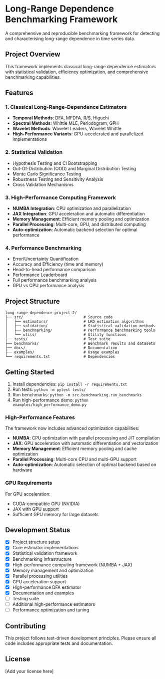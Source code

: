 # Long-Range Dependence Benchmarking Framework

A comprehensive and reproducible benchmarking framework for detecting and characterising long-range dependence in time series data.

## Project Overview

This framework implements classical long-range dependence estimators with statistical validation, efficiency optimization, and comprehensive benchmarking capabilities.

## Features

### 1. Classical Long-Range-Dependence Estimators
- **Temporal Methods**: DFA, MFDFA, R/S, Higuchi
- **Spectral Methods**: Whittle MLE, Periodogram, GPH
- **Wavelet Methods**: Wavelet Leaders, Wavelet Whittle
- **High-Performance Variants**: GPU-accelerated and parallelized implementations

### 2. Statistical Validation
- Hypothesis Testing and CI Bootstrapping
- Out-Of-Distribution (OOD) and Marginal Distribution Testing
- Monte Carlo Significance Testing
- Robustness Testing and Sensitivity Analysis
- Cross Validation Mechanisms

### 3. High-Performance Computing Framework
- **NUMBA Integration**: CPU optimization and parallelization
- **JAX Integration**: GPU acceleration and automatic differentiation
- **Memory Management**: Efficient memory pooling and optimization
- **Parallel Processing**: Multi-core, GPU, and distributed computing
- **Auto-optimization**: Automatic backend selection for optimal performance

### 4. Performance Benchmarking
- Error/Uncertainty Quantification
- Accuracy and Efficiency (time and memory)
- Head-to-head performance comparison
- Performance Leaderboard
- Full performance benchmarking analysis
- GPU vs CPU performance analysis

## Project Structure

```
long-range-dependence-project-2/
├── src/                           # Source code
│   ├── estimators/                # LRD estimation algorithms
│   ├── validation/                # Statistical validation methods
│   ├── benchmarking/              # Performance benchmarking tools
│   └── utils/                     # Utility functions
├── tests/                         # Test suite
├── benchmarks/                    # Benchmark results and datasets
├── docs/                          # Documentation
├── examples/                      # Usage examples
└── requirements.txt               # Dependencies
```

## Getting Started

1. Install dependencies: `pip install -r requirements.txt`
2. Run tests: `python -m pytest tests/`
3. Run benchmarks: `python -m src.benchmarking.run_benchmarks`
4. Run high-performance demo: `python examples/high_performance_demo.py`

### High-Performance Features

The framework now includes advanced optimization capabilities:

- **NUMBA**: CPU optimization with parallel processing and JIT compilation
- **JAX**: GPU acceleration with automatic differentiation and vectorization
- **Memory Management**: Efficient memory pooling and cache optimization
- **Parallel Processing**: Multi-core CPU and multi-GPU support
- **Auto-optimization**: Automatic selection of optimal backend based on hardware

### GPU Requirements

For GPU acceleration:
- CUDA-compatible GPU (NVIDIA)
- JAX with GPU support
- Sufficient GPU memory for large datasets

## Development Status

- [x] Project structure setup
- [x] Core estimator implementations
- [x] Statistical validation framework
- [x] Benchmarking infrastructure
- [x] High-performance computing framework (NUMBA + JAX)
- [x] Memory management and optimization
- [x] Parallel processing utilities
- [x] GPU acceleration support
- [x] High-performance DFA estimator
- [x] Documentation and examples
- [ ] Testing suite
- [ ] Additional high-performance estimators
- [ ] Performance optimization and tuning

## Contributing

This project follows test-driven development principles. Please ensure all code includes appropriate tests and documentation.

## License

[Add your license here]
